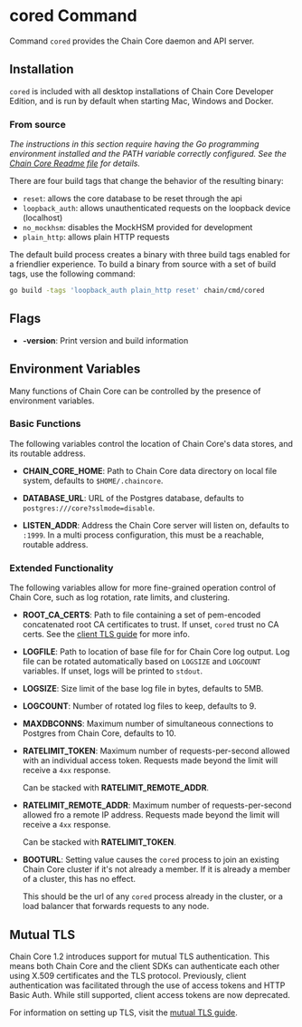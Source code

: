 # cored Command

Command `cored` provides the Chain Core daemon and API server.

## Installation

`cored` is included with all desktop installations of Chain Core
Developer Edition, and is run by default when starting Mac, Windows and Docker.

### From source

_The instructions in this section require having the Go programming environment installed and the PATH variable correctly configured. See the [Chain Core Readme file](https://github.com/chain/chain/blob/main/Readme.md#building-from-source) for details._

There are four build tags that change the behavior of the resulting binary:

  - `reset`: allows the core database to be reset through the api
  - `loopback_auth`: allows unauthenticated requests on the loopback device (localhost)
  - `no_mockhsm`: disables the MockHSM provided for development
  - `plain_http`: allows plain HTTP requests

The default build process creates a binary with three build tags enabled for a
friendlier experience. To build a binary from source with a set of build tags,
use the following command:

```sh
go build -tags 'loopback_auth plain_http reset' chain/cmd/cored
```

## Flags

* **-version**: Print version and build information

## Environment Variables

Many functions of Chain Core can be controlled by the presence of environment
variables.

### Basic Functions

The following variables control the location of Chain Core's data stores,
and its routable address.

* **CHAIN_CORE_HOME**: Path to Chain Core data directory on local file system,
defaults to `$HOME/.chaincore`.

* **DATABASE_URL**: URL of the Postgres database, defaults
to `postgres:///core?sslmode=disable`.

* **LISTEN_ADDR**: Address the Chain Core server will listen on, defaults
to `:1999`. In a multi process configuration, this must be a
reachable, routable address.

### Extended Functionality

The following variables allow for more fine-grained operation control of
Chain Core, such as log rotation, rate limits, and clustering.

* **ROOT_CA_CERTS**: Path to file containing a set of pem-encoded concatenated
root CA certificates to trust. If unset, `cored` trust no CA certs. See the
[client TLS guide](../learn-more/mutual-tls-auth#client-authn) for more info.

* **LOGFILE**: Path to location of base file for for Chain Core log output. Log
file can be rotated automatically based on `LOGSIZE` and `LOGCOUNT` variables.
 If unset, logs will be printed to `stdout`.

* **LOGSIZE**: Size limit of the base log file in bytes, defaults to 5MB.

* **LOGCOUNT**: Number of rotated log files to keep, defaults to 9.

* **MAXDBCONNS**: Maximum number of simultaneous connections to Postgres from
Chain Core, defaults to 10.

* **RATELIMIT_TOKEN**: Maximum number of requests-per-second
allowed with an individual access token. Requests made beyond
the limit will receive a `4xx` response.

    Can be stacked with **RATELIMIT_REMOTE_ADDR**.

* **RATELIMIT_REMOTE_ADDR**: Maximum number of requests-per-second
allowed fro a remote IP address. Requests made beyond
the limit will receive a `4xx` response.

    Can be stacked with **RATELIMIT_TOKEN**.

* **BOOTURL**: Setting value causes the `cored` process to join an existing
Chain Core cluster if it's not already a member. If it is already a member
of a cluster, this has no effect.

    This should be the url of any `cored` process already in the cluster,
    or a load balancer that forwards requests to any node.




## Mutual TLS

Chain Core 1.2 introduces support for mutual TLS authentication. This means both Chain Core and the client SDKs can authenticate each other using X.509 certificates and the TLS protocol. Previously, client authentication was facilitated through the use of access tokens and HTTP Basic Auth. While still supported, client access tokens are now deprecated.

For information on setting up TLS, visit the [mutual TLS guide](../learn-more/mutual-tls-auth).
